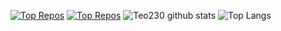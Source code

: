 [![Top Repos](https://github-readme-stats.vercel.app/api/pin/?username=ValorantAppDevelopers&repo=Valkirie&theme=ayu-mirage&hide_border=true)](https://github.com/ValorantAppDevelopers/Valkirie)
[![Top Repos](https://github-readme-stats.vercel.app/api/pin/?username=ValorantAppDevelopers&repo=Valorant-NET&theme=ayu-mirage&hide_border=true)](https://github.com/ValorantAppDevelopers/Valorant-NET)
![Teo230 github stats](https://github-readme-stats.vercel.app/api?username=Teo230&include_all_commits=true&count_private=true&show_icons=true&hide_border=true&theme=ayu-mirage&hide_border=true&hide=prs,contribs)
![Top Langs](https://github-readme-stats.vercel.app/api/top-langs/?username=Teo230&hide_border=true&theme=ayu-mirage&langs_count=2&layout=default&hide_border=true)
